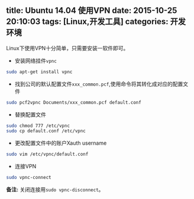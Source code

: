 title: Ubuntu 14.04 使用VPN
date: 2015-10-25 20:10:03
tags: [Linux,开发工具]
categories: 开发环境
---
Linux下使用VPN十分简单，只需要安装一软件即可。

* 安装网络挂件`vpnc`

```bash
sudo apt-get install vpnc
```

* 找到公司的默认配置文件`xxx_common.pcf`,使用命令将其转化成对应的配置文件

```bash
sudo pcf2vpnc Documents/xxx_common.pcf default.conf
```

* 替换配置文件

```bash
sudo chmod 777 /etc/vpnc 
sudo cp default.conf /etc/vpnc
```

* 更改配置文件中的账户Xauth username

```bash
sudo vim /etc/vpnc/default.conf
```

* 连接VPN

```bash
sudo vpnc-connect
```
**备注:** 关闭连接用`sudo vpnc-disconnect`。
